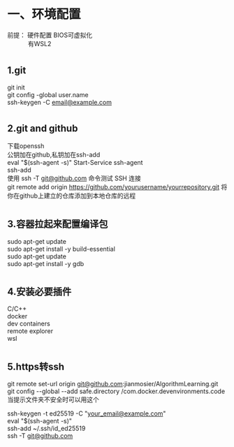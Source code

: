 # 一、环境配置
前提：
硬件配置 BIOS可虚拟化  
&nbsp;&nbsp;&nbsp;&nbsp;&nbsp;&nbsp;&nbsp;&nbsp;&nbsp;&nbsp;&nbsp;&nbsp;有WSL2
#
## 1.git
git init  
git config -global user.name  
ssh-keygen -C email@example.com  
#
## 2.git and github
下载openssh  
公钥加在github,私钥加在ssh-add  
eval "$(ssh-agent -s)"        Start-Service ssh-agent  
ssh-add  
使用 ssh -T git@github.com 命令测试 SSH 连接  
git remote add origin https://github.com/yourusername/yourrepository.git    将你在github上建立的仓库添加到本地仓库的远程  
#
## 3.容器拉起来配置编译包
sudo apt-get update  
sudo apt-get install -y build-essential  
sudo apt-get update  
sudo apt-get install -y gdb  
#
## 4.安装必要插件
C/C++  
docker  
dev containers  
remote explorer  
wsl  
#
## 5.https转ssh
git remote set-url origin git@github.com:jianmosier/AlgorithmLearning.git  
git config --global --add safe.directory /com.docker.devenvironments.code  当提示文件夹不安全时可以用这个

ssh-keygen -t ed25519 -C "your_email@example.com"  
eval "$(ssh-agent -s)"  
ssh-add ~/.ssh/id_ed25519  
ssh -T git@github.com



